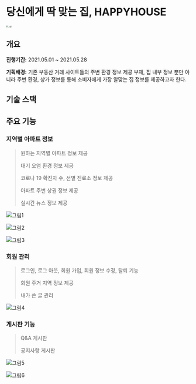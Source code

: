 # 당신에게 딱 맞는 집, HAPPYHOUSE

<img src="https://user-images.githubusercontent.com/80642154/120062086-336a4b00-c09b-11eb-9d31-fa7ac5502098.png" alt="그림7" style="zoom: 33%;" />

## 개요

**진행기간:** 2021.05.01 ~ 2021.05.28

**기획배경:** 기존 부동산 거래 사이트들의 주변 환경 정보 제공 부재, 집 내부 정보 뿐만 아니라 주변 환경, 상가 정보를 통해 소비자에게 가장 알맞는 집 정보를 제공하고자 한다.



## 기술 스택



## 주요 기능

### 지역별 아파트 정보

> 원하는 지역별 아파트 정보 제공
>
>  대기 오염 환경 정보 제공
>
> 코로나 19 확진자 수, 선별 진료소 정보 제공
>
> 아파트 주변 상권 정보 제공
>
> 실시간 뉴스 정보 제공

![그림1](https://user-images.githubusercontent.com/80642154/120061984-ad4e0480-c09a-11eb-8a80-dec20ea9e937.png)

![그림2](https://user-images.githubusercontent.com/80642154/120062093-35cca500-c09b-11eb-8b54-a3252c44660f.png)

![그림3](https://user-images.githubusercontent.com/80642154/120062090-35340e80-c09b-11eb-8ffc-a383bc2a88d2.png)



### 회원 관리

> 로그인, 로그 아웃, 회원 가입, 회원 정보 수정, 탈퇴 기능
>
> 회원 주거 지역 정보 제공
>
> 내가 쓴 글 관리

![그림4](https://user-images.githubusercontent.com/80642154/120062089-35340e80-c09b-11eb-9b24-463c31869b4c.png)



### 게시판 기능

> Q&A 게시판
>
> 공지사항 게시판

![그림5](https://user-images.githubusercontent.com/80642154/120062088-349b7800-c09b-11eb-9fd8-20ce34585e70.png)

![그림6](https://user-images.githubusercontent.com/80642154/120062087-349b7800-c09b-11eb-8955-50229f87f57b.png)







